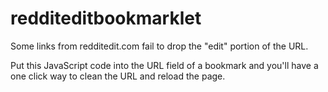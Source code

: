 # redditeditbookmarklet

Some links from redditedit.com fail to drop the "edit" portion of the URL.

Put this JavaScript code into the URL field of a bookmark and you'll have a one click way to clean the URL and reload the page.


